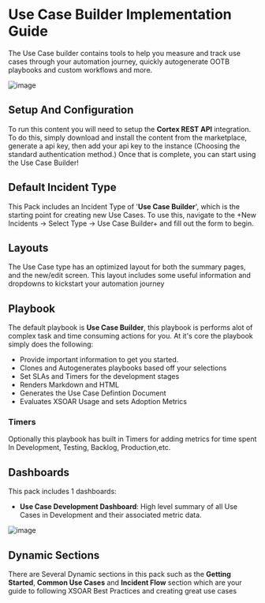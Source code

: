 # Use Case Builder Implementation Guide

The Use Case builder contains tools to help you measure and track use cases through your automation journey, quickly autogenerate OOTB playbooks and custom workflows and more.

![image](../../doc_files/usecasebuilder.png)

## Setup And Configuration

To run this content you will need to setup the **Cortex REST API** integration. To do this, simply download and install the content from the marketplace, generate a api key, then add your api key to the instance (Choosing the standard authentication method.) Once that is complete, you can start using the Use Case Builder!

## Default Incident Type

This Pack includes an Incident Type of '**Use Case Builder**', which is the starting point for creating new Use Cases.  To use this, navigate to the +New Incidents -> Select Type -> Use Case Builder+ and fill out the form to begin.

## Layouts

The Use Case type has an optimized layout for both the summary pages, and the new/edit screen.  This layout includes some useful information and dropdowns to kickstart your automation journey

## Playbook

The default playbook is **Use Case Builder**, this playbook is performs alot of complex task and time consuming actions for you. At it's core the playbook simply does the following:

- Provide important information to get you started.
- Clones and Autogenerates playbooks based off your selections
- Set SLAs and Timers for the development stages 
- Renders Markdown and HTML
- Generates the Use Case Defintion Document
- Evaluates XSOAR Usage and sets Adoption Metrics

### Timers

Optionally this playbook has built in Timers for adding metrics for time spent In Development, Testing, Backlog, Production,etc.  

## Dashboards

This pack includes 1 dashboards:

- **Use Case Development Dashboard**: High level summary of all Use Cases in Development and their associated metric data.

![image](../../doc_files/ucbmain.png)

## Dynamic Sections

There are Several Dynamic sections in this pack such as the **Getting Started**, **Common Use Cases** and **Incident Flow** section which are your guide to following XSOAR Best Practices and creating great use cases

